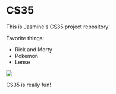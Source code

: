 # CS35
This is Jasmine's CS35 project repository!

Favorite things:
* Rick and Morty
* Pokemon
* Lense


![](http://gametradersusa.com/wp-content/uploads/2016/02/English_Pok%C3%A9mon_logo.svg_.png)

CS35 is really fun!

